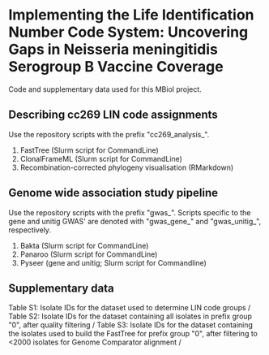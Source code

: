 # Implementing the Life Identification Number Code System: Uncovering Gaps in Neisseria meningitidis Serogroup B Vaccine Coverage
Code and supplementary data used for this MBiol project.

## Describing cc269 LIN code assignments
Use the repository scripts with the prefix "cc269_analysis_".

1. FastTree (Slurm script for CommandLine)
2. ClonalFrameML (Slurm script for CommandLine)
3. Recombination-corrected phylogeny visualisation (RMarkdown)

## Genome wide association study pipeline
Use the repository scripts with the prefix "gwas_".
Scripts specific to the gene and unitig GWAS' are denoted with "gwas_gene_" and "gwas_unitig_", respectively.

1. Bakta (Slurm script for CommandLine)
2. Panaroo (Slurm script for CommandLine)
3. Pyseer (gene and unitig; Slurm script for Commandline)

## Supplementary data
Table S1: Isolate IDs for the dataset used to determine LIN code groups /
Table S2: Isolate IDs for the dataset containing all isolates in prefix group "0", after quality filtering /
Table S3: Isolate IDs for the dataset containing the isolates used to build the FastTree for prefix group "0", after filtering to <2000 isolates for Genome Comparator alignment /
